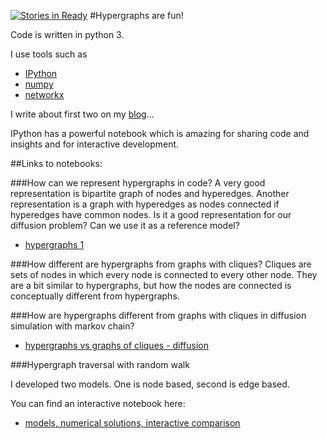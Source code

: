 [![Stories in Ready](https://badge.waffle.io/atterothegreatest/hypergraph.png?label=ready&title=Ready)](https://waffle.io/atterothegreatest/hypergraph)
#Hypergraphs are fun!

Code is written in python 3.

I use tools such as

- [IPython](http://ipython.org/)
- [numpy](http://www.numpy.org/)
- [networkx](http://networkx.github.io/)


I write about first two on my
[blog](http://blog.atte.ro/posts/python-for-science.html)...

IPython has a powerful notebook which is amazing for sharing code
and insights and for interactive development.

##Links to notebooks:

###How can we represent hypergraphs in code?
A very good representation is bipartite graph of nodes and hyperedges.
 Another representation is a graph with hyperedges as nodes connected if
 hyperedges have common nodes. Is it a good representation for our
diffusion problem? Can we use it as a reference model?

- [hypergraphs 1](http://nbviewer.ipython.org/github/atteroTheGreatest/hypergraph/blob/master/notebooks/hypergraphs_1.ipynb?create=1)


###How different are hypergraphs from graphs with cliques?
Cliques are sets of nodes in which every node is connected to every other node.
 They are a bit similar to hypergraphs, but how the nodes are connected
is conceptually different from hypergraphs.

###How are hypergraphs different from graphs with cliques in diffusion simulation with markov chain?

- [hypergraphs vs graphs of cliques - diffusion](http://nbviewer.ipython.org/github/atteroTheGreatest/hypergraph/blob/master/hypergraph/clique_comparison.ipynb?create=1)

###Hypergraph traversal with random walk

I developed two models. One is node based, second is edge based.

You can find an interactive notebook here:

- [models, numerical solutions, interactive comparison](http://nbviewer.ipython.org/github/atteroTheGreatest/hypergraph/blob/master/notebooks/Modelling%20diffusion%20on%20hypergraph.ipynb?create=1)




